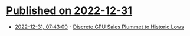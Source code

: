 # [Published on 2022-12-31](index.md)

* [2022-12-31, 07:43:00](https://soylentnews.org/article.pl?sid=22/12/30/1428235&from=rss) - [Discrete GPU Sales Plummet to Historic Lows](https://soylentnews.org/article.pl?sid=22/12/30/1428235&from=rss)

